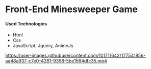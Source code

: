 # Front-End Minesweeper Game
#### Used Technologies
* Html
* Css
* JavaScript, Jquery, AnimeJs


https://user-images.githubusercontent.com/101711642/177541856-aa48a937-c7e0-4261-9358-5be1564dfc35.mp4

